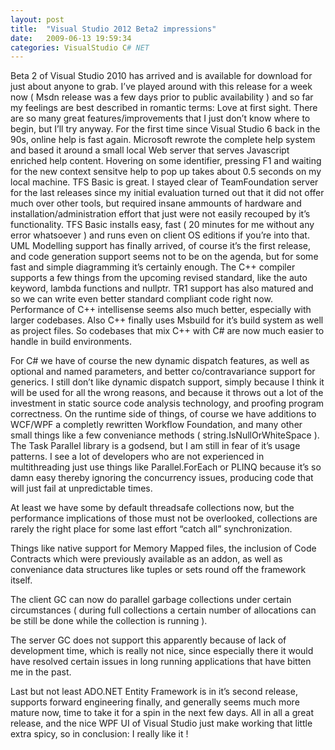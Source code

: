 ```yaml
---
layout: post
title:  "Visual Studio 2012 Beta2 impressions"
date:   2009-06-13 19:59:34
categories: VisualStudio C# NET
---
```


Beta 2 of Visual Studio 2010 has arrived and is available for download for just about anyone to grab. I’ve played around with this release for a week now ( Msdn release was a few days prior to public availability ) and so far my feelings are best described in romantic terms: Love at first sight. There are so many great features/improvements that I just don’t know where to begin, but I’ll try anyway. For the first time since Visual Studio 6 back in the 90s, online help is fast again. Microsoft rewrote the complete help system and based it around a small local Web server that serves Javascript enriched help content. Hovering on some identifier, pressing F1 and waiting for the new context sensitve help to pop up takes about 0.5 seconds on my local machine. TFS Basic is great. I stayed clear of TeamFoundation server for the last releases since my initial evaluation turned out that it did not offer much over other tools, but required insane ammounts of hardware and installation/administration effort that just were not easily recouped by it’s functionality. TFS Basic installs easy, fast ( 20 minutes for me without any error whatsoever ) and runs even on client OS editions if you’re into that. UML Modelling support has finally arrived, of course it’s the first release, and code generation support seems not to be on the agenda, but for some fast and simple diagramming it’s certainly enough. The C++ compiler supports a few things from the upcoming revised standard, like the auto keyword, lambda functions and nullptr. TR1 support has also matured and so we can write even better standard compliant code right now. Performance of C++ intellisense seems also much better, especially with larger codebases. Also C++ finally uses Msbuild for it’s build system as well as project files. So codebases that mix C++ with C# are now much easier to handle in build environments.

For C# we have of course the new dynamic dispatch features, as well as optional and named parameters, and better co/contravariance support for generics. I still don’t like dynamic dispatch support, simply because I think it will be used for all the wrong reasons, and because it throws out a lot of the investment in static source code analysis technology, and proofing program correctness. On the runtime side of things, of course we have additions to WCF/WPF a completly rewritten Workflow Foundation, and many other small things like a few conveniance methods ( string.IsNullOrWhiteSpace ). The Task Parallel library is a godsend, but I am still in fear of it’s usage patterns. I see a lot of developers who are not experienced in multithreading just use things like Parallel.ForEach or PLINQ because it’s so damn easy thereby ignoring the concurrency issues, producing code that will just fail at unpredictable times.

At least we have some by default threadsafe collections now, but the performance implications of those must not be overlooked, collections are rarely the right place for some last effort “catch all” synchronization.

Things like native support for Memory Mapped files, the inclusion of Code Contracts which were previously available as an addon, as well as conveniance data structures like tuples or sets round off the framework itself.

The client GC can now do parallel garbage collections under certain circumstances ( during full collections a certain number of allocations can be still be done while the collection is running ).

The server GC does not support this apparently because of lack of development time, which is really not nice, since especially there it would have resolved certain issues in long running applications that have bitten me in the past.

Last but not least ADO.NET Entity Framework is in it’s second release, supports forward engineering finally, and generally seems much more mature now, time to take it for a spin in the next few days. All in all a great release, and the nice WPF UI of Visual Studio just make working that little extra spicy, so in conclusion: I really like it !